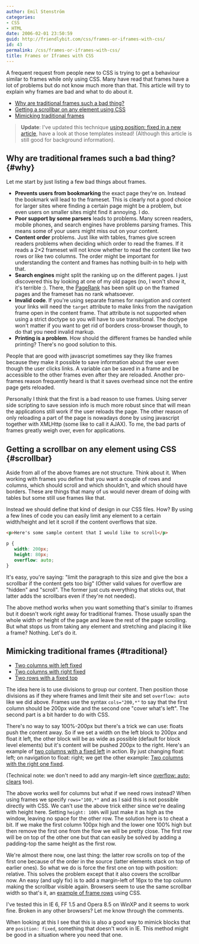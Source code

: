 ```yaml
---
author: Emil Stenström
categories:
- CSS
- HTML
date: 2006-02-01 23:50:59
guid: http://friendlybit.com/css/frames-or-iframes-with-css/
id: 43
permalink: /css/frames-or-iframes-with-css/
title: Frames or Iframes with CSS
---
```


A frequent request from people new to CSS is trying to get a behaviour similar to frames while only using CSS. Many have read that frames have a lot of problems but do not know much more than that. This article will try to explain why frames are bad and what to do about it.

  * [Why are traditional frames such a bad thing?](#why)
  * [Getting a scrollbar on any element using CSS](#scrollbar)
  * [Mimicking traditional frames](#traditional)

> **Update**: I've updated this technique [using position: fixed in a new article](/css/position-fixed-css-templates/), have a look at those templates instead! (Although this article is still good for background information).

## Why are traditional frames such a bad thing? {#why}

Let me start by just listing a few bad things about frames.

  * **Prevents users from bookmarking** the exact page they're on. Instead the bookmark will lead to the frameset. This is clearly not a good choice for larger sites where finding a certain page might be a problem, but even users on smaller sites might find it annoying. I do.
  * **Poor support by some parsers** leads to problems. Many screen readers, mobile phones, and search engines have problems parsing frames. This means some of your users might miss out on your content.
  * **Content order** problems. Just like with tables, frames give screen readers problems when deciding which order to read the frames. If it reads a 2×2 frameset will not know whether to read the content like two rows or like two columns. The order might be important for understanding the content and frames has nothing built-in to help with that.
  * **Search engines** might split the ranking up on the different pages. I just discovered this by looking at one of my old pages (no, I won't show it, it's terrible :). There, the [PageRank](http://www.webworkshop.net/pagerank.html) has been split up on the framed pages and the frameset has no rank whatsoever.
  * **Invalid code**. If you're using separate frames for navigation and content your links will need the `target` attribute to make links from the navigation frame open in the content frame. That attribute is not supported when using a strict doctype so you will have to use transitional. The doctype won't matter if you want to get rid of borders cross-browser though, to do that you need invalid markup.
  * **Printing is a problem**. How should the different frames be handled while printing? There's no good solution to this.

People that are good with javascript sometimes say they like frames because they make it possible to save information about the user even though the user clicks links. A variable can be saved in a frame and be accessible to the other frames even after they are reloaded. Another pro-frames reason frequently heard is that it saves overhead since not the entire page gets reloaded.

Personally I think that the first is a bad reason to use frames. Using server side scripting to save session info is much more robust since that will mean the applications still work if the user reloads the page. The other reason of only reloading a part of the page is nowadays done by using javascript together with XMLHttp (some like to call it AJAX). To me, the bad parts of frames greatly weigh over, even for applications.

## Getting a scrollbar on any element using CSS {#scrollbar}

Aside from all of the above frames are not structure. Think about it. When working with frames you define that you want a couple of rows and columns, which should scroll and which shouldn't, and which should have borders. These are things that many of us would never dream of doing with tables but some still use frames like that.

Instead we should define that kind of design in our CSS files. How? By using a few lines of code you can easily limit any element to a certain width/height and let it scroll if the content overflows that size.

```html
<p>Here's some sample content that I would like to scroll</p>
```

```css
p {
   width: 200px;
   height: 80px;
   overflow: auto;
}
```

It's easy, you're saying: "limit the paragraph to this size and give the box a scrollbar if the content gets too big" (Other valid values for overflow are "hidden" and "scroll". The former just cuts everything that sticks out, that latter adds the scrollbars even if they're not needed).

The above method works when you want something that's similar to iframes but it doesn't work right away for traditional frames. Those usually span the whole width or height of the page and leave the rest of the page scrolling. But what stops us from taking any element and stretching and placing it like a frame? Nothing. Let's do it.

## Mimicking traditional frames {#traditional}

  * [Two columns with left fixed](/files/frames/columns.html)
  * [Two columns with right fixed](/files/frames/columns_navright.html)
  * [Two rows with a fixed top](/files/frames/rows.html)

The idea here is to use divisions to group our content. Then position those divisions as if they where frames and limit their site and set `overflow: auto` like we did above. Frames use the syntax `cols="200,*"` to say that the first column should be 200px wide and the second one "cover what's left". The second part is a bit harder to do with CSS.

There's no way to say 100%-200px but there's a trick we can use: floats push the content away. So if we set a width on the left block to 200px and float it left, the other block will be as wide as possible (default for block level elements) but it's content will be pushed 200px to the right. Here's an example of [two columns with a fixed left](/files/frames/columns.html) in action. By just changing float: left; on navigation to float: right; we get the other example: [Two columns with the right one fixed](/files/frames/columns_navright.html).

(Technical note: we don't need to add any margin-left since [overflow: auto; clears](http://www.mezzoblue.com/archives/2005/03/03/clearance/) too).

The above works well for columns but what if we need rows instead? When using frames we specify `rows="100,*"` and as I said this is not possible directly with CSS. We can't use the above trick either since we're dealing with height here. Setting `height: 100%` will just make it as high as the window, leaving no space for the other row. The solution here is to cheat a bit. If we make the first column 100px high and the lower one 100% high but then remove the first one from the flow we will be pretty close. The first row will be on top of the other one but that can easily be solved by adding a padding-top the same height as the first row.

We're almost there now, one last thing: the latter row scrolls on top of the first one because of the order in the source (latter elements stack on top of earlier ones). So what we do is force the first one on top with position: relative. This solves the problem except that it also covers the scrollbar now. An easy (and ugly fix) is to add a margin-left of 16px to the top column making the scrollbar visible again. Browsers seem to use the same scrollbar width so that's it, an [example of frame rows](/files/frames/rows.html) using CSS.

I've tested this in IE 6, FF 1.5 and Opera 8.5 on WinXP and it seems to work fine. Broken in any other browsers? Let me know through the comments.

When looking at this I see that this is also a good way to mimick blocks that are `position: fixed`, something that doesn't work in IE. This method might be good in a situation where you need that one.
